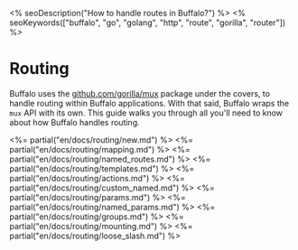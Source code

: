 <% seoDescription("How to handle routes in Buffalo?") %>
<% seoKeywords(["buffalo", "go", "golang", "http", "route", "gorilla", "router"]) %>

# Routing

Buffalo uses the [github.com/gorilla/mux](http://www.gorillatoolkit.org/pkg/mux) package under the covers, to handle routing within Buffalo applications. With that said, Buffalo wraps the `mux` API with its own. This guide walks you through all you'll need to know about how Buffalo handles routing.

<%= partial("en/docs/routing/new.md") %>
<%= partial("en/docs/routing/mapping.md") %>
<%= partial("en/docs/routing/named_routes.md") %>
<%= partial("en/docs/routing/templates.md") %>
<%= partial("en/docs/routing/actions.md") %>
<%= partial("en/docs/routing/custom_named.md") %>
<%= partial("en/docs/routing/params.md") %>
<%= partial("en/docs/routing/named_params.md") %>
<%= partial("en/docs/routing/groups.md") %>
<%= partial("en/docs/routing/mounting.md") %>
<%= partial("en/docs/routing/loose_slash.md") %>

